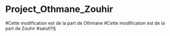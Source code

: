 # Project_Othmane_Zouhir
#Cette modification est de la part de Othmane
#Cette modification est de la part de Zouhir
#salut!!!§


